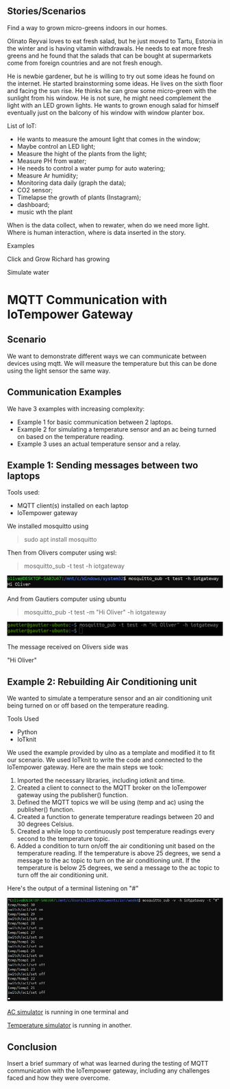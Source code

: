 ## Stories/Scenarios

Find a way to grown micro-greens indoors in our homes. 

Olinato Reyvai loves to eat fresh salad, but he just moved to Tartu, Estonia in the winter and is having vitamin withdrawals. He needs to eat more fresh greens and he found that the salads that can be bought at supermarkets come from foreign countries and are not fresh enough.

He is newbie gardener, but he is willing to try out some ideas he found on the internet. 
He started brainstorming some ideas. He lives on the sixth floor and facing the sun rise. He thinks he can grow some micro-green with the sunlight from his window. 
He is not sure, he might need complement the light with an LED grown lights. 
He wants to grown enough salad for himself eventually just on the balcony of his window with window planter box.

List of IoT:

- He wants to measure the amount light that comes in the window;
- Maybe control an LED light;
- Measure the hight of the plants from the light;
- Measure PH from water;
- He needs to control a water pump for auto watering;
- Measure Ar humidity;
- Monitoring data daily (graph the data);
- CO2 sensor;
- Timelapse the growth of plants (Instagram);
- dashboard;
- music wth the plant

When is the data collect, when to rewater, when do we need more light. Where is human interaction, where is data inserted in the story.

Examples 

Click and Grow
Richard has growing 


Simulate water

# MQTT Communication with IoTempower Gateway
## Scenario

We want to demonstrate different ways we can communicate between devices using mqtt. We will measure the temperature but this can be done using the light sensor the same way.

## Communication Examples

We have 3 examples with increasing complexity:

- Example 1 for basic communication between 2 laptops. 
- Example 2 for simulating a temperature sensor and an ac being turned on based on the temperature reading. 
- Example 3 uses an actual temperature sensor and a relay.

## Example 1: Sending messages between two laptops

Tools used:
- MQTT client(s) installed on each laptop
- IoTempower gateway

We installed mosquitto using 
> sudo apt install mosquitto

Then from Olivers computer using wsl: 
> mosquitto_sub -t test -h iotgateway

![alt text](../../Pictures/Week_4/hioliver.jpg)

And from Gautiers computer using ubuntu
> mosquitto_pub -t test -m "Hi Oliver" -h iotgateway

![alt text](../../Pictures/Week_4/mqtt_msg_pub.jpg)

The message received on Olivers side was 

"Hi Oliver"

## Example 2: Rebuilding Air Conditioning unit

We wanted to simulate a temperature sensor and an air conditioning unit being turned on or off based on the temperature reading.

Tools Used

- Python
- IoTknit

We used the example provided by ulno as a template and modified it to fit our scenario. We used IoTknit to write the code and connected to the IoTempower gateway. Here are the main steps we took:

1. Imported the necessary libraries, including iotknit and time.
2. Created a client to connect to the MQTT broker on the IoTempower gateway using the publisher() function.
3. Defined the MQTT topics we will be using (temp and ac) using the publisher() function.
4. Created a function to generate temperature readings between 20 and 30 degrees Celsius.
5. Created a while loop to continuously post temperature readings every second to the temperature topic.
6. Added a condition to turn on/off the air conditioning unit based on the temperature reading. If the temperature is above 25 degrees, we send a message to the ac topic to turn on the air conditioning unit. If the temperature is below 25 degrees, we send a message to the ac topic to turn off the air conditioning unit.

Here's the output of a terminal listening on "#"

![alt text](../../Pictures/Week_4/mqtt_temp_with_ac.jpg)


[AC simulator](../../Arduino_sketches/Python_cripts_Lab4/AC_sim.py) is running in one terminal and<br>

[Temperature simulator](../../Arduino_sketches/Python_cripts_Lab4/temp_sim.py) is running in another.

## Conclusion

Insert a brief summary of what was learned during the testing of MQTT communication with the IoTempower gateway, including any challenges faced and how they were overcome.


